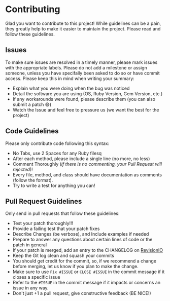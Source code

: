# Contributing
Glad you want to contribute to this project!  While guidelines can be a pain, they greatly help to make it easier to maintain the project. Please read and follow these guidelines.  

## Issues
To make sure issues are resolved in a timely manner, please mark issues with the appropriate labels.  Please do not add a milestone or assign someone, unless you have specifally been asked to do so or have commit access. Please keep this in mind when writing your summary:
- Explain what you were doing when the bug was noticed
- Detail the software you are using (OS, Ruby Version, Gem Version, etc.) 
- If any workarounds were found, please describe them (you can also submit a patch :smile:)
- Watch the Issue and feel free to pressure us (we want the best for the project)

## Code Guidelines
Please only contribute code following this syntax:
- No Tabs, use 2 Spaces for any Ruby filesq
- After each method, please include a single line (no more, no less)
- Comment Thoroughly (_if there is no commenting, your Pull Request will rejected_)!
- Every file, method, and class should have documentation as comments (follow the format).
- Try to write a test for anything you can!

## Pull Request Guidelines
Only send in pull requests that follow these guidelines:
- Test your patch thoroughly!!!
- Provide a failing test that your patch fixes
- Describe Changes (be verbose), and Include examples if needed
- Prepare to answer any questions about certain lines of code or the patch in general
- If your patch is merged, add an entry to the CHANGELOG on [RevisionIO](http://revision.io/iHFKzKYTef870uW1VeUf3OIQY032SIED20jD-Axy)
- Keep the Git log clean and squash your commits
- You should get credit for the commit, so, if we recommend a change before merging, let us know if you plan to make the change. 
- Make sure to use `Fix #ISSUE` or `CLOSE #ISSUE` in the commit message if it closes a specific issue
- Refer to the `#ISSUE` in the commit message if it impacts or concerns an issue in any way.
- Don't just +1 a pull request, give constructive feedback (BE NICE!)
